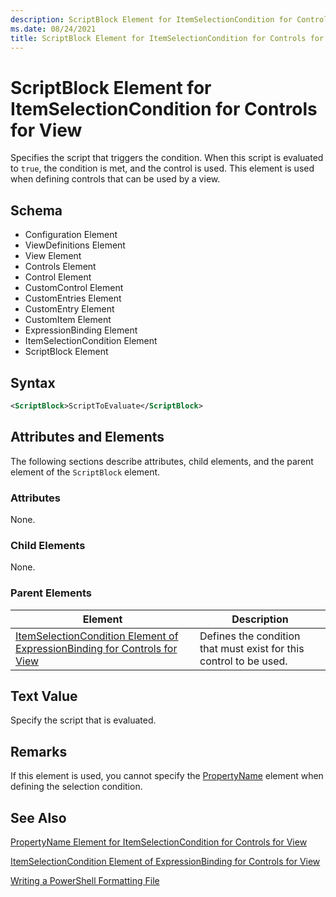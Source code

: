 ```yaml
---
description: ScriptBlock Element for ItemSelectionCondition for Controls for View
ms.date: 08/24/2021
title: ScriptBlock Element for ItemSelectionCondition for Controls for View
---
```

# ScriptBlock Element for ItemSelectionCondition for Controls for View

Specifies the script that triggers the condition. When this script is evaluated to `true`, the
condition is met, and the control is used. This element is used when defining controls that can be
used by a view.

## Schema

- Configuration Element
- ViewDefinitions Element
- View Element
- Controls Element
- Control Element
- CustomControl Element
- CustomEntries Element
- CustomEntry Element
- CustomItem Element
- ExpressionBinding Element
- ItemSelectionCondition Element
- ScriptBlock Element

## Syntax

```xml
<ScriptBlock>ScriptToEvaluate</ScriptBlock>
```

## Attributes and Elements

The following sections describe attributes, child elements, and the parent element of the
`ScriptBlock` element.

### Attributes

None.

### Child Elements

None.

### Parent Elements

|Element|Description|
|-------------|-----------------|
|[ItemSelectionCondition Element of ExpressionBinding for Controls for View](./itemselectioncondition-element-for-expressionbinding-for-controls-for-view-format.md)|Defines the condition that must exist for this control to be used.|

## Text Value

Specify the script that is evaluated.

## Remarks

If this element is used, you cannot specify the [PropertyName](./propertyname-element-for-itemselectioncondition-for-controls-for-view-format.md)
element when defining the selection condition.

## See Also

[PropertyName Element for ItemSelectionCondition for Controls for View](./propertyname-element-for-itemselectioncondition-for-controls-for-view-format.md)

[ItemSelectionCondition Element of ExpressionBinding for Controls for View](./itemselectioncondition-element-for-expressionbinding-for-controls-for-view-format.md)

[Writing a PowerShell Formatting File](./writing-a-powershell-formatting-file.md)
